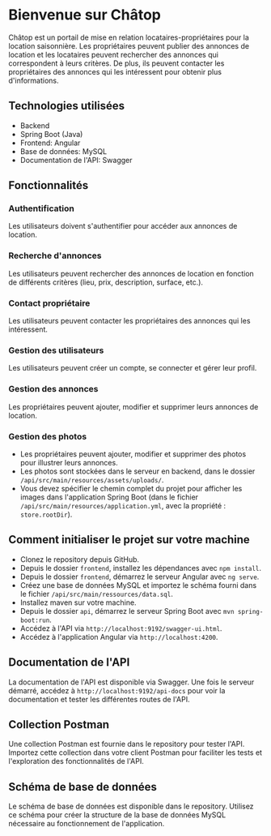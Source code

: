 # Bienvenue sur Châtop
Châtop est un portail de mise en relation locataires-propriétaires pour la location saisonnière.
Les propriétaires peuvent publier des annonces de location et les locataires peuvent rechercher des annonces qui correspondent à leurs critères.
De plus, ils peuvent contacter les propriétaires des annonces qui les intéressent pour obtenir plus d'informations.

## Technologies utilisées
- Backend
- Spring Boot (Java)
- Frontend: Angular
- Base de données: MySQL
- Documentation de l'API: Swagger

## Fonctionnalités
### Authentification 
Les utilisateurs doivent s'authentifier pour accéder aux annonces de location. 
### Recherche d'annonces
Les utilisateurs peuvent rechercher des annonces de location en fonction de différents critères (lieu, prix, description, surface, etc.).
### Contact propriétaire
Les utilisateurs peuvent contacter les propriétaires des annonces qui les intéressent.
### Gestion des utilisateurs
Les utilisateurs peuvent créer un compte, se connecter et gérer leur profil.
### Gestion des annonces
Les propriétaires peuvent ajouter, modifier et supprimer leurs annonces de location.
### Gestion des photos
- Les propriétaires peuvent ajouter, modifier et supprimer des photos pour illustrer leurs annonces.
- Les photos sont stockées dans le serveur en backend, dans le dossier ```/api/src/main/resources/assets/uploads/```.
- Vous devez spécifier le chemin complet du projet pour afficher les images dans l'application Spring Boot (dans le fichier ```/api/src/main/resources/application.yml```, avec la propriété : ```store.rootDir```).

## Comment initialiser le projet sur votre machine
- Clonez le repository depuis GitHub.
- Depuis le dossier ```frontend```, installez les dépendances avec ```npm install```.
- Depuis le dossier ```frontend```, démarrez le serveur Angular avec ```ng serve```.
- Créez une base de données MySQL et importez le schéma fourni dans le fichier  ```/api/src/main/ressources/data.sql```.
- Installez maven sur votre machine.
- Depuis le dossier ```api```, démarrez le serveur Spring Boot avec ```mvn spring-boot:run```.
- Accédez à l'API via ```http://localhost:9192/swagger-ui.html```.
- Accédez à l'application Angular via ```http://localhost:4200```.

## Documentation de l'API
La documentation de l'API est disponible via Swagger. Une fois le serveur démarré, accédez à ```http://localhost:9192/api-docs``` pour voir la documentation et tester les différentes routes de l'API.

## Collection Postman
Une collection Postman est fournie dans le repository pour tester l'API. Importez cette collection dans votre client Postman pour faciliter les tests et l'exploration des fonctionnalités de l'API.

## Schéma de base de données
Le schéma de base de données est disponible dans le repository. Utilisez ce schéma pour créer la structure de la base de données MySQL nécessaire au fonctionnement de l'application.
